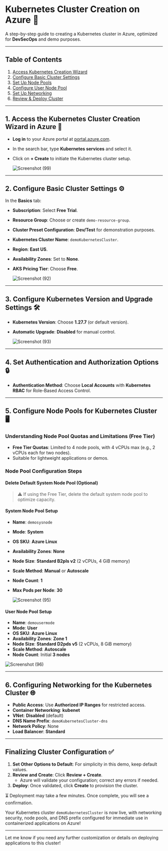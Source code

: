 
# Kubernetes Cluster Creation on Azure 🚀

A step-by-step guide to creating a Kubernetes cluster in Azure, optimized for **DevSecOps** and demo purposes.

---

## Table of Contents
1. [Access Kubernetes Creation Wizard](#1-access-the-kubernetes-cluster-creation-wizard-in-azure)
2. [Configure Basic Cluster Settings](#2-configure-basic-cluster-settings)
3. [Set Up Node Pools](#3-configuring-node-pools-for-kubernetes-cluster)
4. [Configure User Node Pool](#4-configuring-the-user-node-pool-in-kubernetes-cluster)
5. [Set Up Networking](#5-configuring-networking-for-the-kubernetes-cluster)
6. [Review & Deploy Cluster](#finalizing-cluster-configuration)

---

## 1. Access the Kubernetes Cluster Creation Wizard in Azure 🔑
- **Log in** to your Azure portal at [portal.azure.com](https://portal.azure.com).
- In the search bar, type **Kubernetes services** and select it.
- Click on **+ Create** to initiate the Kubernetes cluster setup.

  ![Screenshot (99)](https://github.com/user-attachments/assets/16710f9e-1934-4685-a688-181e64e0befa)


---

## 2. Configure Basic Cluster Settings ⚙️
In the **Basics** tab:

- **Subscription**: Select **Free Trial**.
- **Resource Group**: Choose or create `demo-resource-group`.
- **Cluster Preset Configuration**: **Dev/Test** for demonstration purposes.
- **Kubernetes Cluster Name**: `demoKubernetesCluster`.
- **Region**: **East US**.
- **Availability Zones**: Set to **None**.
- **AKS Pricing Tier**: Choose **Free**.

  ![Screenshot (92)](https://github.com/user-attachments/assets/dbe0b6c6-18f0-4a03-8ed1-4f5cf15709ec)

---

## 3. Configure Kubernetes Version and Upgrade Settings 🛠️
- **Kubernetes Version**: Choose **1.27.7** (or default version).
- **Automatic Upgrade**: **Disabled** for manual control.

  ![Screenshot (93)](https://github.com/user-attachments/assets/68db415b-cd42-467d-8f28-7f9310097220)


---

## 4. Set Authentication and Authorization Options 🔒
- **Authentication Method**: Choose **Local Accounts** with **Kubernetes RBAC** for Role-Based Access Control.

---

## 5. Configure Node Pools for Kubernetes Cluster 🖥️

### Understanding Node Pool Quotas and Limitations (Free Tier)
- **Free Tier Quotas**: Limited to 4 node pools, with 4 vCPUs max (e.g., 2 vCPUs each for two nodes).
- Suitable for lightweight applications or demos.

### Node Pool Configuration Steps

#### Delete Default System Node Pool (Optional)
> ⚠️ If using the Free Tier, delete the default system node pool to optimize capacity.

#### System Node Pool Setup
- **Name**: `demosysnode`
- **Mode**: **System**
- **OS SKU**: **Azure Linux**
- **Availability Zones**: **None**
- **Node Size**: **Standard B2pls v2** (2 vCPUs, 4 GiB memory)
- **Scale Method**: **Manual** or **Autoscale**
- **Node Count**: **1**
- **Max Pods per Node**: **30**

  ![Screenshot (95)](https://github.com/user-attachments/assets/d7b8c5bd-7508-4f29-a234-257bb1d493e9)



#### User Node Pool Setup
- **Name**: `demousermode`
- **Mode**: **User**
- **OS SKU**: **Azure Linux**
- **Availability Zones**: **Zone 1**
- **Node Size**: **Standard D2pds v5** (2 vCPUs, 8 GiB memory)
- **Scale Method**: **Autoscale**
- **Node Count**: Initial **3 nodes**

![Screenshot (96)](https://github.com/user-attachments/assets/4980320c-6c8d-46e4-95f6-4cbecd873a2e)

---

## 6. Configuring Networking for the Kubernetes Cluster 🌐

- **Public Access**: Use **Authorized IP Ranges** for restricted access.
- **Container Networking**: **kubenet**
- **VNet**: **Disabled** (default)
- **DNS Name Prefix**: `demoKubernetesCluster-dns`
- **Network Policy**: None
- **Load Balancer**: **Standard**

---

## Finalizing Cluster Configuration ✅

1. **Set Other Options to Default**: For simplicity in this demo, keep default values.
2. **Review and Create**: Click **Review + Create**.
   - Azure will validate your configuration; correct any errors if needed.
3. **Deploy**: Once validated, click **Create** to provision the cluster.

⏳ Deployment may take a few minutes. Once complete, you will see a confirmation.

Your Kubernetes cluster `demoKubernetesCluster` is now live, with networking security, node pools, and DNS prefix configured for immediate use in containerized applications on Azure!

---

Let me know if you need any further customization or details on deploying applications to this cluster!
